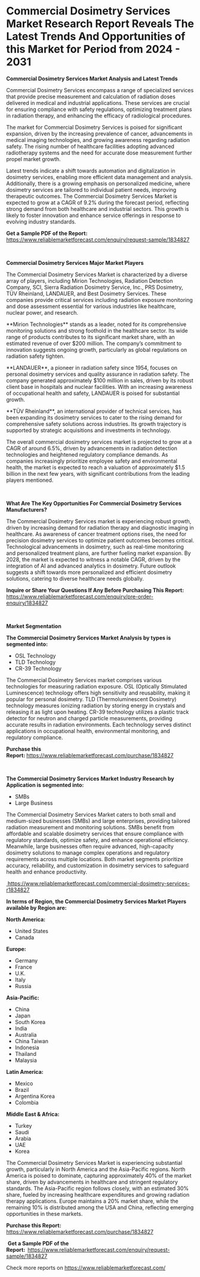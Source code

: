 <p><h1>Commercial Dosimetry Services Market Research Report Reveals The Latest Trends And Opportunities of this Market for Period from 2024 - 2031</h1></p><p><strong>Commercial Dosimetry Services Market Analysis and Latest Trends</strong></p>
<p><p>Commercial Dosimetry Services encompass a range of specialized services that provide precise measurement and calculation of radiation doses delivered in medical and industrial applications. These services are crucial for ensuring compliance with safety regulations, optimizing treatment plans in radiation therapy, and enhancing the efficacy of radiological procedures.</p><p>The market for Commercial Dosimetry Services is poised for significant expansion, driven by the increasing prevalence of cancer, advancements in medical imaging technologies, and growing awareness regarding radiation safety. The rising number of healthcare facilities adopting advanced radiotherapy systems and the need for accurate dose measurement further propel market growth.</p><p>Latest trends indicate a shift towards automation and digitalization in dosimetry services, enabling more efficient data management and analysis. Additionally, there is a growing emphasis on personalized medicine, where dosimetry services are tailored to individual patient needs, improving therapeutic outcomes. The Commercial Dosimetry Services Market is expected to grow at a CAGR of 9.2% during the forecast period, reflecting strong demand from both healthcare and industrial sectors. This growth is likely to foster innovation and enhance service offerings in response to evolving industry standards.</p></p>
<p><strong>Get a Sample PDF of the Report:&nbsp;</strong> <a href="https://www.reliablemarketforecast.com/enquiry/request-sample/1834827?utm_campaign=1874&utm_medium=2&utm_source=Github&utm_content=ia&utm_term=31122024&utm_id=commercial-dosimetry-services">https://www.reliablemarketforecast.com/enquiry/request-sample/1834827</a></p>
<p>&nbsp;</p>
<p><strong>Commercial Dosimetry Services Major Market Players</strong></p>
<p><p>The Commercial Dosimetry Services Market is characterized by a diverse array of players, including Mirion Technologies, Radiation Detection Company, SCI, Sierra Radiation Dosimetry Service, Inc., PRS Dosimetry, TÜV Rheinland, LANDAUER, and Best Dosimetry Services. These companies provide critical services including radiation exposure monitoring and dose assessment essential for various industries like healthcare, nuclear power, and research.</p><p>**Mirion Technologies** stands as a leader, noted for its comprehensive monitoring solutions and strong foothold in the healthcare sector. Its wide range of products contributes to its significant market share, with an estimated revenue of over $200 million. The company’s commitment to innovation suggests ongoing growth, particularly as global regulations on radiation safety tighten.</p><p>**LANDAUER**, a pioneer in radiation safety since 1954, focuses on personal dosimetry services and quality assurance in radiation safety. The company generated approximately $100 million in sales, driven by its robust client base in hospitals and nuclear facilities. With an increasing awareness of occupational health and safety, LANDAUER is poised for substantial growth.</p><p>**TÜV Rheinland**, an international provider of technical services, has been expanding its dosimetry services to cater to the rising demand for comprehensive safety solutions across industries. Its growth trajectory is supported by strategic acquisitions and investments in technology.</p><p>The overall commercial dosimetry services market is projected to grow at a CAGR of around 6.5%, driven by advancements in radiation detection technologies and heightened regulatory compliance demands. As companies increasingly prioritize employee safety and environmental health, the market is expected to reach a valuation of approximately $1.5 billion in the next few years, with significant contributions from the leading players mentioned.</p></p>
<p>&nbsp;</p>
<p><strong>What Are The Key Opportunities For Commercial Dosimetry Services Manufacturers?</strong></p>
<p><p>The Commercial Dosimetry Services market is experiencing robust growth, driven by increasing demand for radiation therapy and diagnostic imaging in healthcare. As awareness of cancer treatment options rises, the need for precision dosimetry services to optimize patient outcomes becomes critical. Technological advancements in dosimetry, such as real-time monitoring and personalized treatment plans, are further fueling market expansion. By 2028, the market is expected to witness a notable CAGR, driven by the integration of AI and advanced analytics in dosimetry. Future outlook suggests a shift towards more personalized and efficient dosimetry solutions, catering to diverse healthcare needs globally.</p></p>
<p><strong>Inquire or Share Your Questions If Any Before Purchasing This Report:</strong> <a href="https://www.reliablemarketforecast.com/enquiry/pre-order-enquiry/1834827?utm_campaign=1874&utm_medium=2&utm_source=Github&utm_content=ia&utm_term=31122024&utm_id=commercial-dosimetry-services">https://www.reliablemarketforecast.com/enquiry/pre-order-enquiry/1834827</a></p>
<p>&nbsp;</p>
<p><strong>Market Segmentation</strong></p>
<p><strong>The Commercial Dosimetry Services Market Analysis by types is segmented into:</strong></p>
<p><ul><li>OSL Technology</li><li>TLD Technology</li><li>CR-39 Technology</li></ul></p>
<p><p>The Commercial Dosimetry Services market comprises various technologies for measuring radiation exposure. OSL (Optically Stimulated Luminescence) technology offers high sensitivity and reusability, making it popular for personal dosimetry. TLD (Thermoluminescent Dosimetry) technology measures ionizing radiation by storing energy in crystals and releasing it as light upon heating. CR-39 technology utilizes a plastic track detector for neutron and charged particle measurements, providing accurate results in radiation environments. Each technology serves distinct applications in occupational health, environmental monitoring, and regulatory compliance.</p></p>
<p><strong>Purchase this Report:&nbsp;</strong><a href="https://www.reliablemarketforecast.com/purchase/1834827?utm_campaign=1874&utm_medium=2&utm_source=Github&utm_content=ia&utm_term=31122024&utm_id=commercial-dosimetry-services">https://www.reliablemarketforecast.com/purchase/1834827</a></p>
<p>&nbsp;</p>
<p><strong>The Commercial Dosimetry Services Market Industry Research by Application is segmented into:</strong></p>
<p><ul><li>SMBs</li><li>Large Business</li></ul></p>
<p><p>The Commercial Dosimetry Services Market caters to both small and medium-sized businesses (SMBs) and large enterprises, providing tailored radiation measurement and monitoring solutions. SMBs benefit from affordable and scalable dosimetry services that ensure compliance with regulatory standards, optimize safety, and enhance operational efficiency. Meanwhile, large businesses often require advanced, high-capacity dosimetry solutions to manage complex operations and regulatory requirements across multiple locations. Both market segments prioritize accuracy, reliability, and customization in dosimetry services to safeguard health and enhance productivity.</p></p>
<p><a href="https://www.reliablemarketforecast.com/commercial-dosimetry-services-r1834827?utm_campaign=1874&utm_medium=2&utm_source=Github&utm_content=ia&utm_term=31122024&utm_id=commercial-dosimetry-services">&nbsp;https://www.reliablemarketforecast.com/commercial-dosimetry-services-r1834827</a></p>
<p><strong>In terms of Region, the Commercial Dosimetry Services Market Players available by Region are:</strong></p>
<p>
    <p> <strong> North America: </strong>
        <ul>
            <li>United States</li>
            <li>Canada</li>
        </ul>
        </p> 
    <p> <strong> Europe: </strong>
        <ul>
            <li>Germany</li>
            <li>France</li>
            <li>U.K.</li>
            <li>Italy</li>
            <li>Russia</li>
        </ul>
        </p> 
    <p> <strong> Asia-Pacific: </strong>
        <ul>
            <li>China</li>
            <li>Japan</li>
            <li>South Korea</li>
            <li>India</li>
            <li>Australia</li>
            <li>China Taiwan</li>
            <li>Indonesia</li>
            <li>Thailand</li>
            <li>Malaysia</li>
        </ul>
        </p> 
    <p> <strong> Latin America: </strong>
        <ul>
            <li>Mexico</li>
            <li>Brazil</li>
            <li>Argentina Korea</li>
            <li>Colombia</li>
        </ul>
        </p> 
    <p> <strong> Middle East & Africa: </strong>
        <ul>
            <li>Turkey</li>
            <li>Saudi</li>
            <li>Arabia</li>
            <li>UAE</li>
            <li>Korea</li>
        </ul>
    </p>
    </p>
<p><p>The Commercial Dosimetry Services Market is experiencing substantial growth, particularly in North America and the Asia-Pacific regions. North America is poised to dominate, capturing approximately 40% of the market share, driven by advancements in healthcare and stringent regulatory standards. The Asia-Pacific region follows closely, with an estimated 30% share, fueled by increasing healthcare expenditures and growing radiation therapy applications. Europe maintains a 20% market share, while the remaining 10% is distributed among the USA and China, reflecting emerging opportunities in these markets.</p></p>
<p><strong>Purchase this Report: </strong><a href="https://www.reliablemarketforecast.com/purchase/1834827?utm_campaign=1874&utm_medium=2&utm_source=Github&utm_content=ia&utm_term=31122024&utm_id=commercial-dosimetry-services">https://www.reliablemarketforecast.com/purchase/1834827</a></p>
<p>&nbsp;<strong>Get a Sample PDF of the Report:&nbsp;&nbsp;</strong><a href="https://www.reliablemarketforecast.com/enquiry/request-sample/1834827?utm_campaign=1874&utm_medium=2&utm_source=Github&utm_content=ia&utm_term=31122024&utm_id=commercial-dosimetry-services">https://www.reliablemarketforecast.com/enquiry/request-sample/1834827</a></p>
<p><strong></strong></p>
<p>Check more reports on <a href="https://www.reliablemarketforecast.com/?utm_campaign=1874&utm_medium=2&utm_source=Github&utm_content=ia&utm_term=31122024&utm_id=commercial-dosimetry-services">https://www.reliablemarketforecast.com/</a></p>